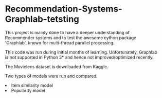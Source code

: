 # Recommendation-Systems-Graphlab-tetsting
This project is mainly done to have a deeper understanding of Recommender systems and to test the awesome cython package 'Graphlab', known for multi-thread parallel processing.

This code was run during initial months of learning. Unfortunately, Graphlab is not supported in Python 3\* and hence not improved/optimized recently.

The Movielens dataset is downloaded from Kaggle.

Two types of models were run and compared.
<li>Item similarity model</li>
<li>Popularity model</li>
